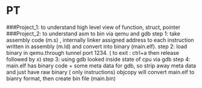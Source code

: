 # PT
###Project_1: 
        to understand high level view of function, struct, pointer
###Project_2: 
        to understand asm to bin via qemu and gdb 
          step 1: take assembly code (m.s) , internally linker assigned address to each instruction written in assembly (m.ld) and convert into binary (main.elf).
          step 2: load binary in qemu.through tunnel port 1234. ( to exit : ctrl+a then release followed by x)
          step 3: using gdb looked inside state of cpu via gdb
          step 4: main.elf has binary code + some meta data for gdb, so strip away meta data and just have raw binary ( only instructions) objcopy will convert main.elf to bianry format, then create bin file (main.bin)
